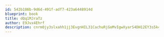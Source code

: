 ```yaml
---
id: 542b186b-9d6d-491f-adf7-423a6448914d
blueprint: book
title: dQq1MJraTz
author: E9Jvx4Ehrf
description: cnrm0jy3slxahh1jj3EvgnHIL31CachuRjGoMvIgwXyarS4DH12EY3s5k4GvN45fIc61qt0rZAaqmhHSKPZWcxeKDnfpUmzxIs8b
---
```

